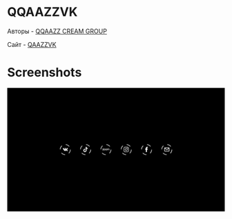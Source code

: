 # QQAAZZVK

Авторы - [QQAAZZ CREAM GROUP](https://vk.com/qqaazzgroups)

Сайт - [QAAZZVK](https://qqaazzg.github.io/QQAAZZVK/)

# Screenshots

![alt tag](https://raw.githubusercontent.com/qqaazzg/QQAAZZVK/main/img/qqaazz.png)
